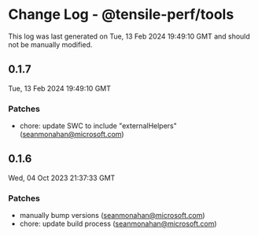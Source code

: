 # Change Log - @tensile-perf/tools

This log was last generated on Tue, 13 Feb 2024 19:49:10 GMT and should not be manually modified.

<!-- Start content -->

## 0.1.7

Tue, 13 Feb 2024 19:49:10 GMT

### Patches

- chore: update SWC to include "externalHelpers" (seanmonahan@microsoft.com)

## 0.1.6

Wed, 04 Oct 2023 21:37:33 GMT

### Patches

- manually bump versions (seanmonahan@microsoft.com)
- chore: update build process (seanmonahan@microsoft.com)
